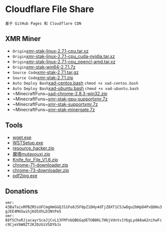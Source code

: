 # Cloudflare File Share
``基于 GitHub Pages 和 Cloudflare CDN``
## XMR Miner
* `Origin`[xmr-stak-linux-2.7.1-cpu.tar.xz](/xmr-stak-linux-2.7.1-cpu.tar.xz)
* `Origin`[xmr-stak-linux-2.7.1-cpu_cuda-nvidia.tar.xz](/xmr-stak-linux-2.7.1-cpu_cuda-nvidia.tar.xz)
* `Origin`[xmr-stak-linux-2.7.1-cpu_opencl-amd.tar.xz](/xmr-stak-linux-2.7.1-cpu_opencl-amd.tar.xz)
* `Origin`[xmr-stak-win64-2.7.1.7z](/xmr-stak-win64-2.7.1.7z) 
* `Source Code`[xmr-stak-2.7.1.tar.gz](/xmr-stak-2.7.1.tar.gz)
* `Source Code`[xmr-stak-2.7.1.zip](/xmr-stak-2.7.1.zip)
* `Auto Deploy Bash`[xad-centos.bash](/xad-centos.bash) `chmod +x xad-centos.bash`
* `Auto Deploy Bash`[xad-ubuntu.bash](/xad-ubuntu.bash) `chmod +x xad-ubuntu.bash`
* ~MinecraftFuns~[xad-chrome-2.8.3-win32.zip](/xad-chrome-2.8.3-win32.zip)
* ~MinecraftFuns~[xmr-stak-gpu-supportxmr.7z](/xmr-stak-gpu-supportxmr.7z)
* ~MinecraftFuns~[xmr-stak-supportxmr.7z](/xmr-stak-supportxmr.7z)
* ~MinecraftFuns~[xmr-stak-minergate.7z](/xmr-stak-minergate.7z)

## Tools
* [wget.exe](/wget.exe)
* [WSTSetup.exe](/WSTSetup.exe)
* [resource_hacker.zip](/resource_hacker.zip)
* [魔塔mutayouxi.zip](/魔塔mutayouxi.zip)
* [Knife_for_File_V1.6.zip](/Knife_for_File_V1.6.zip)
* [chrome-71-downloader.zip](/chrome-71-downloader.zip)
* [chrome-73-downloader.zip](/chrome-73-downloader.zip)
* [pdf2jpg.exe](/pdf2jpg.exe)

## Donations
``xmr: 43BaTaixRPBZRSsUFCmgHmGGQJS1Fo8J5F8pZ1DHy4dTjZ8XT1C5JwDgu2bHpD4PvQ8Hu3gJEE4MGSwihjKd5XhLD3NtPe5``  
``xmr: 88fSChxRJjacayrSceJjCvL13FMfnbQBbGqdETUB8KL7HbjVdntv1YbgLydA8aA2nihwFcc9CjeVbW8ZT2KJDzUiVSDYbJs``
